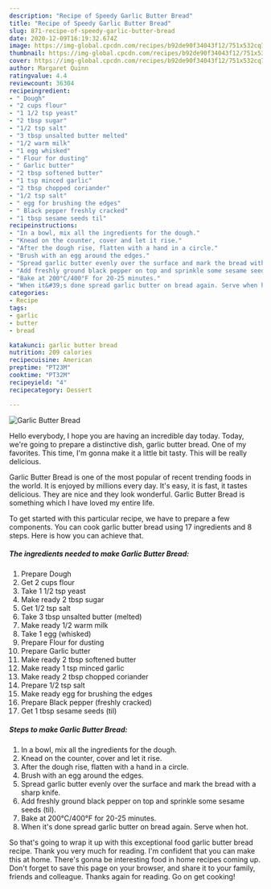 ```yaml
---
description: "Recipe of Speedy Garlic Butter Bread"
title: "Recipe of Speedy Garlic Butter Bread"
slug: 871-recipe-of-speedy-garlic-butter-bread
date: 2020-12-09T16:19:32.674Z
image: https://img-global.cpcdn.com/recipes/b92de90f34043f12/751x532cq70/garlic-butter-bread-recipe-main-photo.jpg
thumbnail: https://img-global.cpcdn.com/recipes/b92de90f34043f12/751x532cq70/garlic-butter-bread-recipe-main-photo.jpg
cover: https://img-global.cpcdn.com/recipes/b92de90f34043f12/751x532cq70/garlic-butter-bread-recipe-main-photo.jpg
author: Margaret Quinn
ratingvalue: 4.4
reviewcount: 36304
recipeingredient:
- " Dough"
- "2 cups flour"
- "1 1/2 tsp yeast"
- "2 tbsp sugar"
- "1/2 tsp salt"
- "3 tbsp unsalted butter melted"
- "1/2 warm milk"
- "1 egg whisked"
- " Flour for dusting"
- " Garlic butter"
- "2 tbsp softened butter"
- "1 tsp minced garlic"
- "2 tbsp chopped coriander"
- "1/2 tsp salt"
- " egg for brushing the edges"
- " Black pepper freshly cracked"
- "1 tbsp sesame seeds til"
recipeinstructions:
- "In a bowl, mix all the ingredients for the dough."
- "Knead on the counter, cover and let it rise."
- "After the dough rise, flatten with a hand in a circle."
- "Brush with an egg around the edges."
- "Spread garlic butter evenly over the surface and mark the bread with a sharp knife."
- "Add freshly ground black pepper on top and sprinkle some sesame seeds (til)."
- "Bake at 200°C/400°F for 20-25 minutes."
- "When it&#39;s done spread garlic butter on bread again. Serve when hot."
categories:
- Recipe
tags:
- garlic
- butter
- bread

katakunci: garlic butter bread 
nutrition: 209 calories
recipecuisine: American
preptime: "PT23M"
cooktime: "PT32M"
recipeyield: "4"
recipecategory: Dessert

---
```



![Garlic Butter Bread](https://img-global.cpcdn.com/recipes/b92de90f34043f12/751x532cq70/garlic-butter-bread-recipe-main-photo.jpg)

Hello everybody, I hope you are having an incredible day today. Today, we're going to prepare a distinctive dish, garlic butter bread. One of my favorites. This time, I'm gonna make it a little bit tasty. This will be really delicious.

Garlic Butter Bread is one of the most popular of recent trending foods in the world. It is enjoyed by millions every day. It's easy, it is fast, it tastes delicious. They are nice and they look wonderful. Garlic Butter Bread is something which I have loved my entire life.




To get started with this particular recipe, we have to prepare a few components. You can cook garlic butter bread using 17 ingredients and 8 steps. Here is how you can achieve that.

<!--inarticleads1-->

##### The ingredients needed to make Garlic Butter Bread:

1. Prepare  Dough
1. Get 2 cups flour
1. Take 1 1/2 tsp yeast
1. Make ready 2 tbsp sugar
1. Get 1/2 tsp salt
1. Take 3 tbsp unsalted butter (melted)
1. Make ready 1/2 warm milk
1. Take 1 egg (whisked)
1. Prepare  Flour for dusting
1. Prepare  Garlic butter
1. Make ready 2 tbsp softened butter
1. Make ready 1 tsp minced garlic
1. Make ready 2 tbsp chopped coriander
1. Prepare 1/2 tsp salt
1. Make ready  egg for brushing the edges
1. Prepare  Black pepper (freshly cracked)
1. Get 1 tbsp sesame seeds (til)




<!--inarticleads2-->

##### Steps to make Garlic Butter Bread:

1. In a bowl, mix all the ingredients for the dough.
1. Knead on the counter, cover and let it rise.
1. After the dough rise, flatten with a hand in a circle.
1. Brush with an egg around the edges.
1. Spread garlic butter evenly over the surface and mark the bread with a sharp knife.
1. Add freshly ground black pepper on top and sprinkle some sesame seeds (til).
1. Bake at 200°C/400°F for 20-25 minutes.
1. When it&#39;s done spread garlic butter on bread again. Serve when hot.




So that's going to wrap it up with this exceptional food garlic butter bread recipe. Thank you very much for reading. I'm confident that you can make this at home. There's gonna be interesting food in home recipes coming up. Don't forget to save this page on your browser, and share it to your family, friends and colleague. Thanks again for reading. Go on get cooking!

